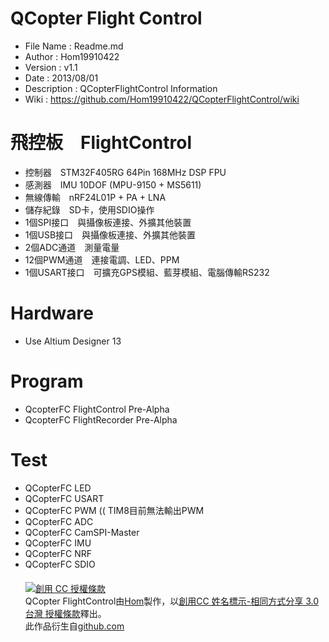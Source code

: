 ﻿QCopter Flight Control
========
* File Name   : Readme.md
* Author      : Hom19910422
* Version     : v1.1
* Date        : 2013/08/01
* Description : QCopterFlightControl Information
* Wiki        : https://github.com/Hom19910422/QCopterFlightControl/wiki

飛控板　FlightControl
========
* 控制器　STM32F405RG 64Pin 168MHz DSP FPU
* 感測器　IMU 10DOF (MPU-9150 + MS5611)
* 無線傳輸　nRF24L01P + PA + LNA
* 儲存紀錄　SD卡，使用SDIO操作
* 1個SPI接口　與攝像板連接、外擴其他裝置
* 1個USB接口　與攝像板連接、外擴其他裝置
* 2個ADC通道　測量電量
* 12個PWM通道　連接電調、LED、PPM
* 1個USART接口　可擴充GPS模組、藍芽模組、電腦傳輸RS232

Hardware
========
* Use Altium Designer 13

Program
========
* QcopterFC FlightControl Pre-Alpha
* QcopterFC FlightRecorder Pre-Alpha

Test
========
* QCopterFC LED
* QCopterFC USART
* QCopterFC PWM (( TIM8目前無法輸出PWM
* QCopterFC ADC
* QCopterFC CamSPI-Master
* QCopterFC IMU
* QCopterFC NRF
* QCopterFC SDIO  
　  
<a rel="license" href="http://creativecommons.org/licenses/by-sa/3.0/tw/deed.zh_TW"><img alt="創用 CC 授權條款" style="border-width:0" src="http://i.creativecommons.org/l/by-sa/3.0/tw/88x31.png" /></a><br /><span xmlns:dct="http://purl.org/dc/terms/" property="dct:title">QCopter FlightControl</span>由<a xmlns:cc="http://creativecommons.org/ns#" href="https://plus.google.com/u/0/112822505513154783828/posts" property="cc:attributionName" rel="cc:attributionURL">Hom</a>製作，以<a rel="license" href="http://creativecommons.org/licenses/by-sa/3.0/tw/deed.zh_TW">創用CC 姓名標示-相同方式分享 3.0 台灣 授權條款</a>釋出。<br />此作品衍生自<a xmlns:dct="http://purl.org/dc/terms/" href="https://github.com/Hom19910422" rel="dct:source">github.com</a>
